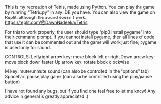 This is my recreation of Tetris, made using Python. You can play the game by running "Tetris.py" in any IDE you have. You can also view the game on Replit, although the sound doesn't work: https://replit.com/@DawnNadeeka/Tetris

For this to work properly, the user should type "pip3 install pygame" into their command prompt. If you cannot install pygame, then all lines of code that use it can be commented out and the game will work just fine; pygame is used only for sound.

CONTROLS:
Left/right arrow key: move block left or right
Down arrow key: move block down faster
Up arrow key: rotate block clockwise

M key: mute/unmute sound (can also be controlled in the "options" tab)
Spacebar: pause/play game (can also be controlled using the play/pause button)

I have not found any bugs, but if you find one feel free to let me know! Any advice in general is greatly appreciated :)
